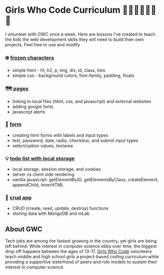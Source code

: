 # Girls Who Code Curriculum :sparkling_heart::dancers::cherry_blossom::nail_care::information_desk_person::ribbon::crown:
I volunteer with GWC once a week. Here are lessons I've created to teach the kids the web development skills they will need to build their own projects. Feel free to use and modify

### :snowflake:   [frozen characters](https://github.com/stephorpilla/GirlsWhoCode/tree/master/frozenhtml) 
- simple html - h1, h2, p, img, div, id, class, lists
- simple css - background colors, font-family, padding, floats

### :world_map:    [pages](https://github.com/stephorpilla/GirlsWhoCode/tree/master/pages)
- linking to local files (html, css, and javascript) and external websites
- adding google fonts
- javascript alerts

### :page_facing_up:    [form](https://github.com/stephorpilla/GirlsWhoCode/tree/master/form)
- creating html forms with labels and input types
- text, password, date, radio, checkbox, and submit input types
- select/option values, textarea

### 💡 [todo list with local storage](https://github.com/stephorpilla/gwc-localstorage-todos)
- local storage, session storage, and cookies
- server vs client side rendering
- vanilla javascript: getElementByID, getElementsByClass, createElement, appendChild, innerHTML

### 🦊 [crud app](https://github.com/stephorpilla/gwc-easycrudapp)
- CRUD (create, read, update, destroy) functions
- storing data with MongoDB and mLab

## About GWC
Tech jobs are among the fastest growing in the country, yet girls are being left behind. While interest in computer science ebbs over time, the biggest drop off happens between the ages of 13-17. [Girls Who Code](https://girlswhocode.com/) volunteers teach middle and high school girls a project-based coding curriculum while providing a supportive sisterhood of peers and role models to sustain their interest in computer science. 
